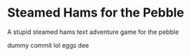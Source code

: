 # Steamed Hams for the Pebble
A stupid steamed hams text adventure game for the pebble

dummy commit lol eggs dee
